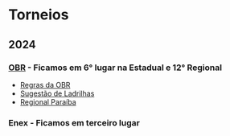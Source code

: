 # Torneios

## 2024

### [OBR](https://obr.robocup.org.br/) - Ficamos em 6° lugar na Estadual e 12° Regional
- [Regras da OBR](https://obr.robocup.org.br/wp-content/uploads/2024/05/2024-Manual-de-Regras-e-Instrucoes-Regional_Estadual-Presencial.v1.1-.pdf)
- [Sugestão de Ladrilhas](https://obr.robocup.org.br/wp-content/uploads/2024/03/Robotica-de-Resgate-Sugestoes-de-Ladrilhos.pdf)
- [Regional Paraíba](https://obr.robocup.org.br/paraiba/)

### Enex - Ficamos em terceiro lugar
